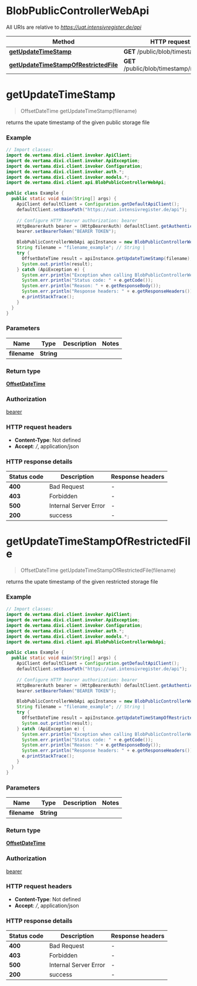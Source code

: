 # BlobPublicControllerWebApi

All URIs are relative to *https://uat.intensivregister.de/api*

| Method | HTTP request | Description |
|------------- | ------------- | -------------|
| [**getUpdateTimeStamp**](BlobPublicControllerWebApi.md#getUpdateTimeStamp) | **GET** /public/blob/timestamp/web |  |
| [**getUpdateTimeStampOfRestrictedFile**](BlobPublicControllerWebApi.md#getUpdateTimeStampOfRestrictedFile) | **GET** /public/blob/timestamp/restricted |  |


<a id="getUpdateTimeStamp"></a>
# **getUpdateTimeStamp**
> OffsetDateTime getUpdateTimeStamp(filename)



returns the upate timestamp of the given public storage file

### Example
```java
// Import classes:
import de.vertama.divi.client.invoker.ApiClient;
import de.vertama.divi.client.invoker.ApiException;
import de.vertama.divi.client.invoker.Configuration;
import de.vertama.divi.client.invoker.auth.*;
import de.vertama.divi.client.invoker.models.*;
import de.vertama.divi.client.api.BlobPublicControllerWebApi;

public class Example {
  public static void main(String[] args) {
    ApiClient defaultClient = Configuration.getDefaultApiClient();
    defaultClient.setBasePath("https://uat.intensivregister.de/api");
    
    // Configure HTTP bearer authorization: bearer
    HttpBearerAuth bearer = (HttpBearerAuth) defaultClient.getAuthentication("bearer");
    bearer.setBearerToken("BEARER TOKEN");

    BlobPublicControllerWebApi apiInstance = new BlobPublicControllerWebApi(defaultClient);
    String filename = "filename_example"; // String | 
    try {
      OffsetDateTime result = apiInstance.getUpdateTimeStamp(filename);
      System.out.println(result);
    } catch (ApiException e) {
      System.err.println("Exception when calling BlobPublicControllerWebApi#getUpdateTimeStamp");
      System.err.println("Status code: " + e.getCode());
      System.err.println("Reason: " + e.getResponseBody());
      System.err.println("Response headers: " + e.getResponseHeaders());
      e.printStackTrace();
    }
  }
}
```

### Parameters

| Name | Type | Description  | Notes |
|------------- | ------------- | ------------- | -------------|
| **filename** | **String**|  | |

### Return type

[**OffsetDateTime**](OffsetDateTime.md)

### Authorization

[bearer](../README.md#bearer)

### HTTP request headers

 - **Content-Type**: Not defined
 - **Accept**: */*, application/json

### HTTP response details
| Status code | Description | Response headers |
|-------------|-------------|------------------|
| **400** | Bad Request |  -  |
| **403** | Forbidden |  -  |
| **500** | Internal Server Error |  -  |
| **200** | success |  -  |

<a id="getUpdateTimeStampOfRestrictedFile"></a>
# **getUpdateTimeStampOfRestrictedFile**
> OffsetDateTime getUpdateTimeStampOfRestrictedFile(filename)



returns the upate timestamp of the given restricted storage file

### Example
```java
// Import classes:
import de.vertama.divi.client.invoker.ApiClient;
import de.vertama.divi.client.invoker.ApiException;
import de.vertama.divi.client.invoker.Configuration;
import de.vertama.divi.client.invoker.auth.*;
import de.vertama.divi.client.invoker.models.*;
import de.vertama.divi.client.api.BlobPublicControllerWebApi;

public class Example {
  public static void main(String[] args) {
    ApiClient defaultClient = Configuration.getDefaultApiClient();
    defaultClient.setBasePath("https://uat.intensivregister.de/api");
    
    // Configure HTTP bearer authorization: bearer
    HttpBearerAuth bearer = (HttpBearerAuth) defaultClient.getAuthentication("bearer");
    bearer.setBearerToken("BEARER TOKEN");

    BlobPublicControllerWebApi apiInstance = new BlobPublicControllerWebApi(defaultClient);
    String filename = "filename_example"; // String | 
    try {
      OffsetDateTime result = apiInstance.getUpdateTimeStampOfRestrictedFile(filename);
      System.out.println(result);
    } catch (ApiException e) {
      System.err.println("Exception when calling BlobPublicControllerWebApi#getUpdateTimeStampOfRestrictedFile");
      System.err.println("Status code: " + e.getCode());
      System.err.println("Reason: " + e.getResponseBody());
      System.err.println("Response headers: " + e.getResponseHeaders());
      e.printStackTrace();
    }
  }
}
```

### Parameters

| Name | Type | Description  | Notes |
|------------- | ------------- | ------------- | -------------|
| **filename** | **String**|  | |

### Return type

[**OffsetDateTime**](OffsetDateTime.md)

### Authorization

[bearer](../README.md#bearer)

### HTTP request headers

 - **Content-Type**: Not defined
 - **Accept**: */*, application/json

### HTTP response details
| Status code | Description | Response headers |
|-------------|-------------|------------------|
| **400** | Bad Request |  -  |
| **403** | Forbidden |  -  |
| **500** | Internal Server Error |  -  |
| **200** | success |  -  |

